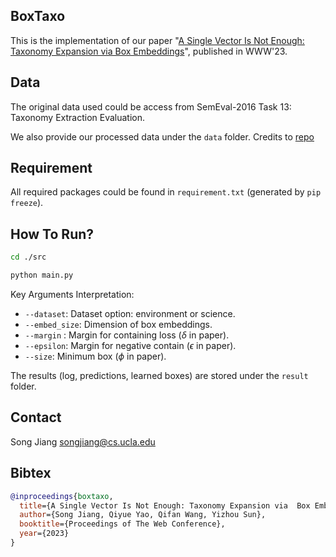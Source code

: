 BoxTaxo
-----------------
This is the implementation of our paper "[A Single Vector Is Not Enough: Taxonomy Expansion via  Box Embeddings](https://songjiang0909.github.io/pdf/boxtaxo.pdf)", published in WWW'23.

Data
-----------------

The original data used could be access from SemEval-2016 Task 13: Taxonomy Extraction Evaluation.

We also provide our processed data under the `data` folder.  Credits to [repo](https://github.com/yueyu1030/STEAM)


Requirement
----------------------
All required packages could be found in `requirement.txt` (generated by `pip freeze`).



How To Run?
----------------------


```bash
cd ./src

python main.py
```

Key Arguments Interpretation:

- `--dataset`: Dataset option: environment or science.
- `--embed_size`: Dimension of box embeddings.
- `--margin` : Margin for containing loss ($\delta$ in paper).
- `--epsilon`: Margin for negative contain ($\epsilon$ in paper).
- `--size`:  Minimum box ($\phi$ in paper).



The results (log, predictions, learned boxes) are stored under the `result` folder.




Contact
----------------------
Song Jiang <songjiang@cs.ucla.edu>



Bibtex
----------------------

```bibtex
@inproceedings{boxtaxo,
  title={A Single Vector Is Not Enough: Taxonomy Expansion via  Box Embeddings},
  author={Song Jiang, Qiyue Yao, Qifan Wang, Yizhou Sun},
  booktitle={Proceedings of The Web Conference},
  year={2023}
}
```


